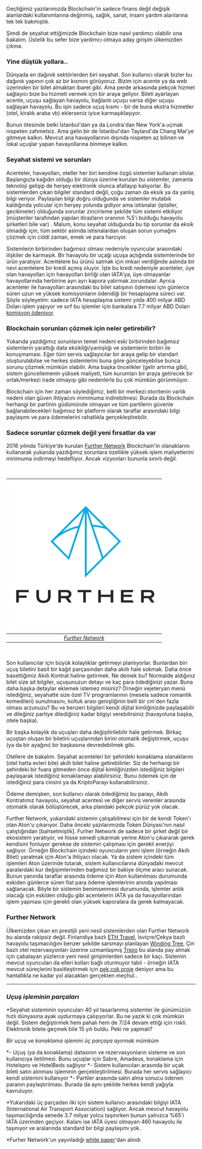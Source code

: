 Geçtiğimiz yazılarımızda Blockchain'in sadece finans değil değişik alanlardaki kullanımlarına değinmiş, sağlık, sanat, insani yardım alanlarına tek tek bakmıştık. 

Şimdi de seyahat ettiğimizde Blockchain bize nasıl yardımcı olabilir ona bakalım. Üstelik bu sefer bize yardımcı olmaya aday girişim ülkemizden çıkma. 

### Yine düştük yollara.. 

Dünyada en dağınık sektörlerden biri seyahat. Son kullanıcı olarak bizler bu dağınık yapının çok az bir kısmını görüyoruz. Bizim için acente ya da web üzerinden bir bilet almaktan ibaret gibi. Ama perde arkasında pekçok hizmet sağlayıcı bize bu hizmeti vermek için bir araya geliyor. Bileti ayarlayan acente, uçuşu sağlayan havayolu, bağlantı uçuşu varsa diğer uçuşu sağlayan havayolu. Bu işin sadece uçuş kısmı - bir de buna ekstra hizmetler (otel, kiralık araba vb) eklerseniz iyice karmaşıklaşıyor. 

Bunun ötesinde belki İstanbul'dan ya da Londra'dan New York'a uçmak nispeten zahmetsiz. Ama gelin bir de İstanbul'dan Tayland'da Chang Mai'ye gitmeye kalkın. Mevcut ana havayollarının dışında nispeten az bilinen ve lokal uçuşlar yapan havayollarına binmeye kalkın.

### Seyahat sistemi ve sorunları

Acenteler, havayolları, oteller her biri kendine özgü sistemler kullanan silolar. Başlangıçta kağıdın olduğu bir dünya üzerine kurulan bu sistemler, zamanla teknoloji gelişip de herşey elektronik olunca afallayıp kalıyorlar. Bu sistemlerden çıkan bilgiler standard değil, çoğu zaman da eksik ya da yanlış bilgi veriyor. Paylaşılan bilgi doğru olduğunda ve sistemler mutabık kaldığında yolcular için herşey yolunda gidiyor ama istisnalar (iptaller, gecikmeler) olduğunda sorunlar zincirleme şekilde tüm sistemi etkiliyor (müşteriler tarafından yapılan itirazların oranının %5'i bulduğu havayolu şirketleri bile var) . Malum, konu seyahat olduğunda bu tip sorunlar da eksik olmadığı için, tüm sektör aslında istisnalardan oluşan sorun yumağını çözmek için ciddi zaman, emek ve para harcıyor. 

Sistemlerin birbirinden bağımsız olması nedeniyle oyuncular arasındaki ilişkiler de karmaşık. Bir havayolu bir uçağı uçuşa açtığında sistemlerinde bir ürün yaratıyor. Acentelere bu ürünü satmak için imkan verdiğinde aslında bir nevi acentelere bir kredi açmış oluyor. İşte bu kredi nedeniyle acenteler, üye olan havayolları için havayolları birliği olan IATA'ya, üye olmayanlar havayollarında herbirine ayrı ayrı kapora yatırmak zorundalar. Ayrıca acenteler ile havayolları arasındaki bu bilet satışının ödemesi için günlerce süren uzun ve yüksek komisyonların ödendiği bir hesaplaşma süreci var. Şöyle söyleyelim: sadece IATA hesaplaşma sistemi yılda 400 milyar ABD Doları işlem yapıyor ve sırf bu işlemler için bankalara 7.7 milyar ABD Doları [komisyon ödeniyor](http://airlines.iata.org/blog/2017/09/blockchain-can-rebalance-the-value-chain-to-benefit-airlines-and-passengers). 

### Blockchain sorunları çözmek için neler getirebilir?

Yukarıda yazdığımız sorunların temel nedeni eski birbirinden bağımsız sistemlerin yarattığı data eksikliği/yanlışlığı ve sistemlerin birbiri ile konuşmaması. Eğer tüm servis sağlayıcılar bir araya gelip bir standart oluşturulabilse ve herkes sistemlerini buna göre günceleyebilse bunca sorunu çözmek mümkün olabilir. Ama başka öncelikler (gelir artırma gibi), sistem güncellemenin yüksek maliyeti, tüm kurumları bir araya getirecek bir ortak/merkezi irade olmayışı gibi nedenlerle bu çok mümkün görünmüyor. 

Blockchain için her zaman söylediğimiz, belli bir merkezi otoritenin varlık nedeni olan güven ihtiyacını mimimuma indirebilmesi. Burada da Blockchain herhangi bir partinin güdümünde olmayan ve tüm partilerin güvenle bağlanabilecekleri bağımsız bir platform olarak taraflar arasındaki bilgi paylaşımı ve para ödemelerini rahatlıkla gerçekleştirebilir. 


### Sadece sorunlar çözmek değil yeni fırsatlar da var

2016 yılında Türkiye'de kurulan [Further Network](https://further.network/) Blockchain'in olanaklarını kullanarak yukarıda yazdığımız sorunlara özellikle yüksek işlem maliyetlerini minimuma indirmeyi hedefliyor. Ancak vizyonları bununla sınırlı değil.

&nbsp;

| ![further-logo-400.png](/assets/further-logo-400.png) | 
|:--:| 
| *[Further Network](https://further.network/)* |

&nbsp;

Son kullanıcılar için büyük kolaylıklar getirmeyi planlıyorlar. Bunlardan biri uçuş biletini basit bir kağıt parçasından daha akıllı hale sokmak. Daha önce basettiğimiz Akıllı Kontrat haline getirmek. Ne demek bu? Normalde aldığınız bilet size ait bilgiler, uçuşunuzun detayı ve kaç para ödediğinizi yazar. Buna daha başka detaylar eklemek istemez misiniz? Örneğin vejeteryan menü istediğiniz, seyahatte size özel TV programlarının (mesela sadece romantik komedileri) sunulmasını, koltuk arası genişliğinin belli bir cm'den fazla olması arzunuzu? Bu ve benzeri bilgileri kendi dijital kimliğinizde paylaşabilir ve dileğiniz partiye dilediğiniz kadar bilgiyi verebilirsiniz (havayoluna başka, otele başka). 

Bir başka kolaylık da uçuşları daha değişitirilebilir hale getirmek. Birkaç uçuştan oluşan bir biletini uçuşlarından birini otomatik değiştirmek, uçuşu (ya da bir ayağını) bir başkasına devredebilmek gibi. 

Otellere de bakalım. Seyahat acenteleri bir şehirdeki konaklama olanaklarını (otel hatta evleri bile) akıllı bilet haline getirebilirler. Siz de herhangi bir şehirdeki bir fuara gitmeden önce dijital kimliğinizden istediğiniz bilgileri paylaşarak istediğiniz konaklamayı alabilirsiniz. Bunu ödemek için de istediğiniz para cinsini ya da KriptoParayı kullanabilirsiniz. 

Ödeme demişken, son kullanıcı olarak ödediğimiz bu parayı, Akıllı Kontratımız havayolu, seyahat acentesi ve diğer servis verenler arasında otomatik olarak bölüştürecek, arka plandaki pekçok pürüz yok olacak. 

Further Network, yukarıdaki sistemin çalışabilmesi için bir de kendi Token'ı olan Aton'u çıkarıyor. Daha önceki yazılarımızda Token Dünyası'nın nasıl çalıştığından [bahsetmiştik]. Furher Network de sadece bir şirket değil bir ekosistem yaratıyor, ve hisse senedi çıkarmak yerine Aton'u çıkararak gerek kendisini fonluyor gerekse de sistemin çalışması için gerekli enerjiyi sağlıyor. Örneğin Blockchain içindeki oyuncuların yeni işlem (örneğin Akıllı Bilet) yaratmak için Aton'a ihtiyacı olacak. Ya da sistem içindeki tüm işlemleri Aton üzerinde tutarak, sistem kullanıcılarına dünyadaki mevcut paralardaki kur değişimlerinden bağımsız bir bakiye ölçme aracı sunacak. Bunun yanında taraflar arasında ödeme için Aton kullanılması durumunda eskiden günlerce süren fiat para ödeme işlemlerinin anında yapılması sağlanacak. Böyle bir sistemin benimsenmesi durumunda, işlemler anlık olacağı için eskiden olduğu gibi acentelerin IATA ya da havayollarından işlem yapması için gerekli olan yüksek kaporalara da gerek kalmayacak. 

### Further Network 

Ülkemizden çıkan en prestijli yeni nesil sistemlerden olan Further Network bu alanda rakipsiz değil. Finlandiya bazlı [ETH Travel](https://ethtravel.io/), İsviçre/Çekya bazlı havayolu taşımacılığını benzer şekilde sarsmayı planlayan [Winding Tree](https://windingtree.com/), Çin bazlı otel rezervasyonları üzerine uzmanlaşmış [Tripio](http://trip.io/) bu alanda pay almak için çabalayan yüzlerce yeni nesil girişimlerden sadece bir kaçı. Sistemin mevcut oyuncuları da elleri kolları bağlı oturmuyor tabii - örneğin IATA mevcut süreçlerini basitleştirmek için [pek çok proje](http://www.iata.org/whatwedo/stb/Pages/index.aspx) deniyor ama bu hantallıkla ne kadar yol alacakları gerçekten meçhul.. 




---

### *Uçuş işleminin parçaları*

*Seyahat sisteminin oyuncuları 40 yıl tasarlanmış sistemler ile günümüzün hızlı dünyasına ayak uydurmaya çalışıyorlar. Bu ne yazık ki çok mümkün değil. Sistem değiştirmek hem pahalı hem de 7/24 devam ettiği için riskli. Elektronik bilete geçmek bile 15 yılı buldu. Peki ne yapmalı?

*Bir uçuş ve konaklama işlemini üç parçaya ayırmak mümküm*

*- Uçuş (ya da konaklama) datasının ve rezervasyonların sisteme ve son kullanıcıya iletilmesi. Bunu uçuşlar için Sabre, Amadeus, konaklama için Hotelspro ve HotelBeds sağlıyor
*- Sistem kullanıcıları arasında bir uçak bileti satın alınması işleminin gerçekleştirilmesi. Burada her servis sağlayıcı kendi sistemini kullanıyor
*- Partiler arasında satın alma sonucu ödenen paranın paylaştırılması. Burada da aynı şekilde herkes kendi yağıyla kavruluyor. 

*Yukarıdaki üç parçadan ilki için sistem kullanıcı arasındaki bilgiyi IATA (International Air Transport Association) sağlıyor. Ancak mevcut havayolu taşımacılığında senede 3.7 milyar yolcu taşınırken bunun yalnızca %65'i IATA üzerinden geçiyor. Kalanı ise IATA üyesi olmayan 460 havayolu ile taşınıyor ve aralarında standard bir bilgi paylaşımı yok.


*Furher Network'un yayınladığı [white paper](https://further.network/whitepaper/whitepaper-latest-en.pdf)'dan alındı 

